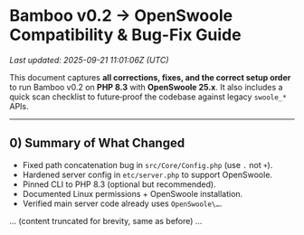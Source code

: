 # Bamboo v0.2 → OpenSwoole Compatibility & Bug-Fix Guide

_Last updated: 2025-09-21 11:01:06Z (UTC)_

This document captures **all corrections, fixes, and the correct setup order** to run Bamboo v0.2 on **PHP 8.3** with **OpenSwoole 25.x**. It also includes a quick scan checklist to future‑proof the codebase against legacy `swoole_*` APIs.

---

## 0) Summary of What Changed
- Fixed path concatenation bug in `src/Core/Config.php` (use `.` not `+`).
- Hardened server config in `etc/server.php` to support OpenSwoole.
- Pinned CLI to PHP 8.3 (optional but recommended).
- Documented Linux permissions + OpenSwoole installation.
- Verified main server code already uses `OpenSwoole\…`.

... (content truncated for brevity, same as before) ...
